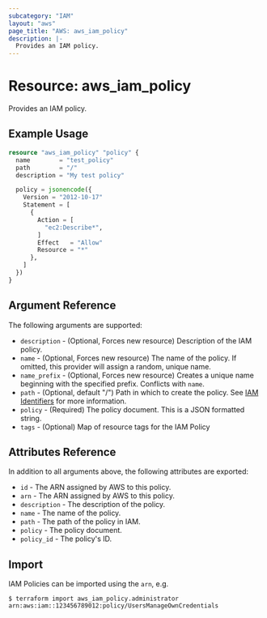 ```yaml
---
subcategory: "IAM"
layout: "aws"
page_title: "AWS: aws_iam_policy"
description: |-
  Provides an IAM policy.
---
```


# Resource: aws_iam_policy

Provides an IAM policy.

## Example Usage

```terraform
resource "aws_iam_policy" "policy" {
  name        = "test_policy"
  path        = "/"
  description = "My test policy"

  policy = jsonencode({
    Version = "2012-10-17"
    Statement = [
      {
        Action = [
          "ec2:Describe*",
        ]
        Effect   = "Allow"
        Resource = "*"
      },
    ]
  })
}
```

## Argument Reference

The following arguments are supported:

* `description` - (Optional, Forces new resource) Description of the IAM policy.
* `name` - (Optional, Forces new resource) The name of the policy. If omitted, this provider will assign a random, unique name.
* `name_prefix` - (Optional, Forces new resource) Creates a unique name beginning with the specified prefix. Conflicts with `name`.
* `path` - (Optional, default "/") Path in which to create the policy.
  See [IAM Identifiers](https://docs.aws.amazon.com/IAM/latest/UserGuide/Using_Identifiers.html) for more information.
* `policy` - (Required) The policy document. This is a JSON formatted string.
* `tags` - (Optional) Map of resource tags for the IAM Policy

## Attributes Reference

In addition to all arguments above, the following attributes are exported:

* `id` - The ARN assigned by AWS to this policy.
* `arn` - The ARN assigned by AWS to this policy.
* `description` - The description of the policy.
* `name` - The name of the policy.
* `path` - The path of the policy in IAM.
* `policy` - The policy document.
* `policy_id` - The policy's ID.

## Import

IAM Policies can be imported using the `arn`, e.g.

```
$ terraform import aws_iam_policy.administrator arn:aws:iam::123456789012:policy/UsersManageOwnCredentials
```
